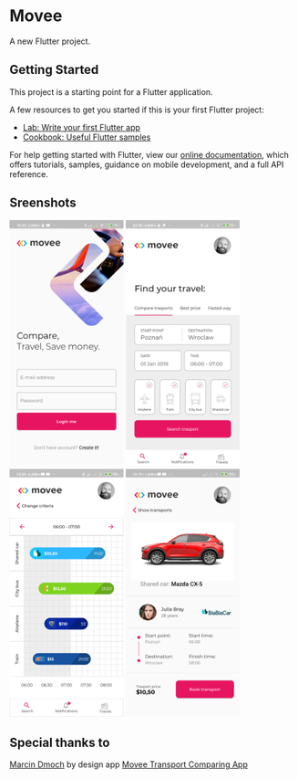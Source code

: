 # Movee

A new Flutter project.

## Getting Started

This project is a starting point for a Flutter application.

A few resources to get you started if this is your first Flutter project:

- [Lab: Write your first Flutter app](https://flutter.dev/docs/get-started/codelab)
- [Cookbook: Useful Flutter samples](https://flutter.dev/docs/cookbook)

For help getting started with Flutter, view our
[online documentation](https://flutter.dev/docs), which offers tutorials,
samples, guidance on mobile development, and a full API reference.

## Sreenshots

<img src='flutter_01.png' width = 200>
<img src='flutter_02.png' width = 200>
<img src='flutter_03.png' width = 200>
<img src='flutter_04.png' width = 200>

## Special thanks to

[Marcin Dmoch](https://www.uplabs.com/users/mdmoch/) by design app [Movee Transport Comparing App](https://www.uplabs.com/posts/movee-transport-comparing-app)
